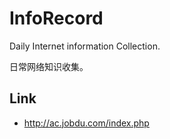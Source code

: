 # InfoRecord #

Daily Internet information Collection.

日常网络知识收集。

## Link ##

- http://ac.jobdu.com/index.php
